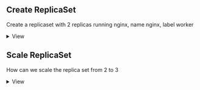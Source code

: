 ## Create ReplicaSet
Create a replicaset with 2 replicas running nginx, name nginx, label worker
<details>
  <summary>View</summary>
  
  ```
apiVersion: apps/v1
kind: ReplicaSet
metadata: 
  name: myrs
spec:
  template:
    metadata:
      name: myapp
      labels:
        type: worker
    spec:
      containers:
      - name: nginx
        image: nginx
  replicas: 2
  selector:
    matchLabels:
      type: worker
 ```
</details>

## Scale ReplicaSet
How can we scale the replica set from 2 to 3
<details>
  <summary>View</summary>
  
  Change the definition file:
  ```
  kubectl replace -f replica.yaml 
  ```
  
  ```
apiVersion: apps/v1
kind: ReplicaSet
metadata: 
  name: myrs
spec:
  template:
    metadata:
      name: myapp
      labels:
        type: worker
    spec:
      containers:
      - name: nginx
        image: nginx
  replicas: 3
  selector:
    matchLabels:
      type: worker
  ```
  
  Run kubectl scale
  ```
  kubectl scale --replicas=3 replicaset myrs
  kubectl scale --replicas=3 -f replica.yaml
  ```
</details>
